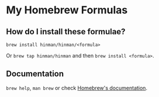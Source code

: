 # My Homebrew Formulas

## How do I install these formulae?

`brew install hinman/hinman/<formula>`

Or `brew tap hinman/hinman` and then `brew install <formula>`.

## Documentation

`brew help`, `man brew` or check [Homebrew's documentation](https://docs.brew.sh).
